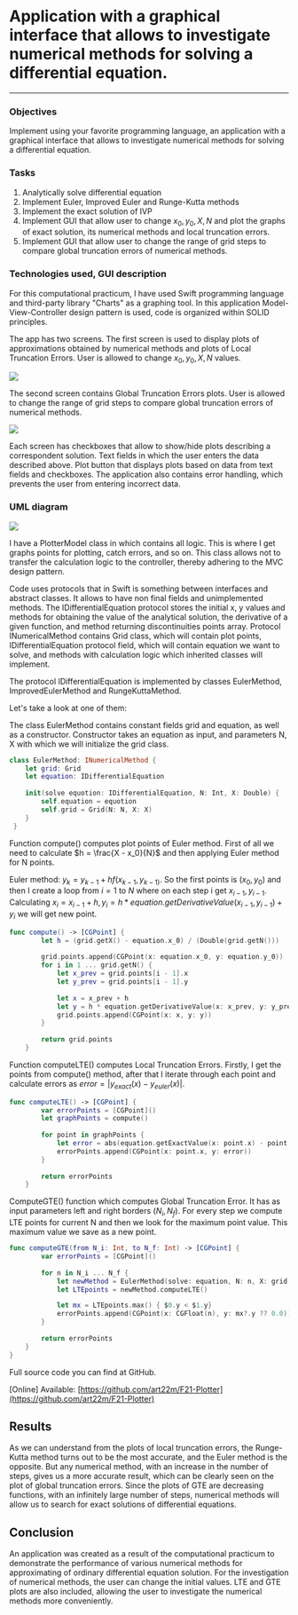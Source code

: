 # Application with a graphical interface that allows to investigate numerical methods for solving a differential equation.

---

### Objectives

Implement using your favorite programming language, an application with a graphical interface that allows to investigate numerical methods for solving a differential equation.

### Tasks

1. Analytically solve differential equation
2. Implement Euler, Improved Euler and Runge-Kutta methods 
3. Implement the exact solution of IVP 
4. Implement GUI that allow user to change $x_0, y_0, X, N$ and plot the graphs of exact solution, its numerical methods and local truncation errors.
5. Implement GUI that allow user to change the range of grid steps to compare global truncation errors of numerical methods.

### Technologies used, GUI description

For this computational practicum, I have used Swift programming language and third-party library "Charts" as a graphing tool.
In this application Model-View-Controller design pattern is used, code is organized within SOLID principles.

The app has two screens. The first screen is used to display plots of approximations obtained by numerical methods and plots of Local Truncation Errors. User is allowed to change $x_0, y_0, X, N$ values.

<img src="Screenshots/1.png"/>

The second screen contains Global Truncation Errors plots. User is allowed to change the range of grid steps to compare global truncation errors of numerical methods.

<img src="Screenshots/2.png"/>

Each screen has checkboxes that allow to show/hide plots describing a correspondent solution. Text fields in which the user enters the data described above. Plot button that displays plots based on data from text fields and checkboxes. The application also contains error handling, which prevents the user from entering incorrect data.

### UML diagram

<img src="Screenshots/3.png"/>

I have a PlotterModel class in which contains all logic. This is where I get graphs points for  plotting, catch errors, and so on. This class allows not to transfer the calculation logic to the controller, thereby adhering to the MVC design pattern. 

Code uses protocols that in Swift is something between interfaces and abstract classes. It allows to have non final fields and unimplemented methods. The IDifferentialEquation protocol stores the initial x, y values and methods for obtaining the value of the analytical solution, the derivative of a given function, and method returning discontinuities points array. Protocol INumericalMethod contains Grid class, which will contain plot points, IDifferentialEquation protocol field, which will contain equation we want to solve, and methods with calculation logic which inherited classes will implement.

The protocol IDifferentialEquation is implemented by classes EulerMethod, ImprovedEulerMethod and RungeKuttaMethod. 

Let's take a look at one of them:

The class EulerMethod contains constant fields grid and equation, as well as a constructor. Constructor takes an equation as input, and parameters N, X with which we will initialize the grid class.

```swift
class EulerMethod: INumericalMethod {    
    let grid: Grid
    let equation: IDifferentialEquation
    
    init(solve equotion: IDifferentialEquation, N: Int, X: Double) {
        self.equation = equotion
        self.grid = Grid(N: N, X: X)
    }
 }
```

Function compute() computes plot points of Euler method. First of all we need to calculate $h = \frac{X - x_0}{N}$ and then applying Euler method for N points. 

Euler method: $y_k = y_{k-1} + hf(x_{k-1}, y_{k-1)}$. So the first points is $(x_0, y_0)$ and then I create a loop from $i = 1$  to $N$ where on each step i get $x_{i-1}, y_{i-1}$. Calculating $x_i = x_{i-1} + h, y_i = h*equation.getDerivativeValue(x_{i-1}, y_{i-1}) + y_i$ we will get new point.

```swift
func compute() -> [CGPoint] {
        let h = (grid.getX() - equation.x_0) / (Double(grid.getN()))
        
        grid.points.append(CGPoint(x: equation.x_0, y: equation.y_0))
        for i in 1 ... grid.getN() {
            let x_prev = grid.points[i - 1].x
            let y_prev = grid.points[i - 1].y
            
            let x = x_prev + h
            let y = h * equation.getDerivativeValue(x: x_prev, y: y_prev) + y_prev
            grid.points.append(CGPoint(x: x, y: y))
        }
        
        return grid.points
    }
```

Function computeLTE() computes Local Truncation Errors. Firstly, I get the points from compute() method, after that I iterate through each point and calculate errors as $error = |y_{exact}(x) - y_{euler}(x)|$.

```swift
func computeLTE() -> [CGPoint] {
        var errorPoints = [CGPoint]()
        let graphPoints = compute()
        
        for point in graphPoints {
            let error = abs(equation.getExactValue(x: point.x) - point.y)
            errorPoints.append(CGPoint(x: point.x, y: error))
        }
        
        return errorPoints
    }
```

ComputeGTE() function which computes Global Truncation Error. It has as input parameters left and right borders $(N_i, N_f)$. For every step we compute LTE points for current N and then we look for the maximum point value. This maximum value we save as a new point.

```swift
func computeGTE(from N_i: Int, to N_f: Int) -> [CGPoint] {
        var errorPoints = [CGPoint]()
        
        for n in N_i ... N_f {
            let newMethod = EulerMethod(solve: equation, N: n, X: grid.getX())
            let LTEpoints = newMethod.computeLTE()

            let mx = LTEpoints.max() { $0.y < $1.y}
            errorPoints.append(CGPoint(x: CGFloat(n), y: mx?.y ?? 0.0))
        }
        
        return errorPoints
    }
}
```

Full source code you can find at GitHub.

[Online] Available: [https://github.com/art22m/F21-Plotter](https://github.com/art22m/F21-Plotter)

## Results

As we can understand from the plots of local truncation errors, the Runge-Kutta method turns out to be the most accurate, and the Euler method is the opposite. But any numerical method, with an increase in the number of steps, gives us a more accurate result, which can be clearly seen on the plot of global truncation errors. Since the plots of GTE are decreasing functions, with an infinitely large number of steps, numerical methods will allow us to search for exact solutions of differential equations.

## Conclusion

An application was created as a result of the computational practicum to demonstrate the performance of various numerical methods for approximating of ordinary differential equation solution. For the investigation of numerical methods, the user can change the initial values. LTE and GTE plots are also included, allowing the user to investigate the numerical methods more conveniently.
